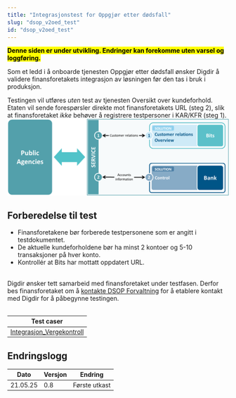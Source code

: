 ```yaml
---
title: "Integrasjonstest for Oppgjør etter dødsfall"
slug: "dsop_v2oed_test"
id: "dsop_v2oed_test"
---
```


<mark><b>Denne siden er under utvikling. Endringer kan forekomme uten varsel og loggføring.</b></mark>

Som et ledd i å onboarde tjenesten Oppgjør etter dødsfall ønsker Digdir å validere finansforetakets integrasjon av løsningen før den tas i bruk i produksjon. 

Testingen vil utføres <i>uten</i> test av tjenesten Oversikt over kundeforhold. Etaten vil sende forespørsler direkte mot finansforetakets URL (steg 2), slik at finansforetaket <i>ikke</i> behøver å registrere testpersoner i KAR/KFR (steg 1).
<br>
<a href="images/fellesstandard_01-2.png">
    <img src="images/fellesstandard_01-2.png" alt="Steg 2 av fellesstandarden">
</a>

## Forberedelse til test
* Finansforetakene bør forberede testpersonene som er angitt i testdokumentet. 
* De aktuelle kundeforholdene bør ha minst 2 kontoer og 5-10 transaksjoner på hver konto. 
* Kontrollér at Bits har mottatt oppdatert URL. 

<br>
Digdir ønsker tett samarbeid med finansforetaket under testfasen. Derfor bes finansforetaket om å <a href="https://online3.superoffice.com/Cust28770/CS/scripts/customer.fcgi">kontakte DSOP Forvaltning</a> for å etablere kontakt med Digdir for å påbegynne testingen.
<br>
<br>


| Test caser                                                 |
|------------------------------------------------------------|
|[Integrasjon_Vergekontroll](https://dokumentasjon.dsop.no/assets/Integrasjonstest_Vergekontroll.xlsx) |




## Endringslogg

| Dato     | Versjon | Endring                                                           |
|----------|---------|-------------------------------------------------------------------|
| 21.05.25 | 0.8 | Første utkast |